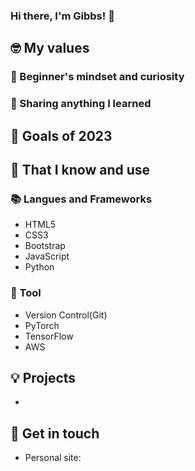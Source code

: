 ### Hi there, I'm Gibbs! 👋
<!--
**gibbs-shih/gibbs-shih** is a ✨ _special_ ✨ repository because its `README.md` (this file) appears on your GitHub profile.

Here are some ideas to get you started:

- 🔭 I’m currently working on ...
- 🌱 I’m currently learning ...
- 👯 I’m looking to collaborate on ...
- 🤔 I’m looking for help with ...
- 💬 Ask me about ...
- 📫 How to reach me: ...
- 😄 Pronouns: ...
- ⚡ Fun fact: ...
-->

## 🤓 My values
### 🍏 Beginner's mindset and curiosity
### 🙌 Sharing anything I learned

## 🔭 Goals of 2023

## 🧠 That I know and use
### 📚 Langues and Frameworks
- HTML5
- CSS3
- Bootstrap
- JavaScript
- Python

### 🔧 Tool
- Version Control(Git)
- PyTorch
- TensorFlow
- AWS

## 💡 Projects
- 

## 🔗 Get in touch
- Personal site: 
